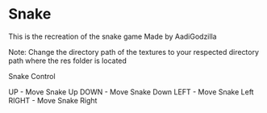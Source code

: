 # Snake

This is the recreation of the snake game
Made by AadiGodzilla

Note: Change the directory path of the textures to your respected directory path where the res folder is located

Snake Control

UP - Move Snake Up
DOWN - Move Snake Down
LEFT - Move Snake Left
RIGHT - Move Snake Right


